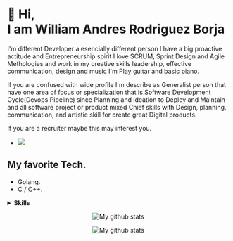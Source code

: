 👋 Hi, <br/> I am William Andres Rodriguez Borja
======

I'm different Developer a esencially different person I have a big proactive actitude and Entrepreneurship spirit I love SCRUM, Sprint Design and Agile Methologies and work in my creative skills leadership, effective communication, design and music I'm Play guitar and basic piano.

If you are confused with wide profile I'm describe as Generalist person that have one area of focus or specialization that is Software Development Cycle(Devops Pipeline) since Planning and ideation to Deploy and Maintain and all software project or product mixed Chief skills with Design, planning, communication, and artistic skill for create great Digital products.

If you are a recruiter maybe this may interest you.
- [<img src="https://img.shields.io/badge/linkedin-%230077B5.svg?&style=for-the-badge&logo=linkedin&logoColor=white"/>](https://www.linkedin.com/in/williamrodriguezborja/)

## My favorite Tech.
- Golang.
- C / C++.

<details>
  <summary><b>Skills</b></summary>
<br/>

### Programming Language
- Java
- Python
- NodeJs

### Database
- MongoDB.
- SQL.

## Frontend
- React.
- Flutter.

## Virtualization.
- Docker.
- Kubernetes.

</details>

<p align="center">
  <img align="center" src="https://github-readme-stats.vercel.app/api?username=williamzborja&theme=vue&show_icons=true" alt="My github stats" />
</p>
<p align="center">
  <img align="center" src="https://github-readme-stats.vercel.app/api/top-langs/?username=williamzborja&layout=compact&theme=vue&langs_count=6" alt="My github stats"/>
</p>
